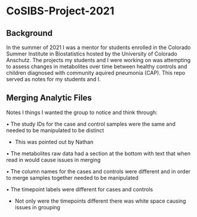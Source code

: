 # CoSIBS-Project-2021

## Background
In the summer of 2021 I was a mentor for students enrolled in the Colorado Summer Institute in Biostatistics hosted by the University of Colorado Anschutz. The projects my students and I were working on was attempting to assess changes in metabolites over time between healthy controls and children diagnosed with community aquired pneumonia (CAP). This repo served as notes for my students and I.

## Merging Analytic Files 

Notes I things I wanted the group to notice and think through:

•	The study IDs for the case and control samples were the same and needed to be manipulated to be distinct

  - This was pointed out by Nathan

•	The metabolites raw data had a section at the bottom with text that when read in would cause issues in merging

•	The column names for the cases and controls were different and in order to merge samples together needed to be manipulated

•	The timepoint labels were different for cases and controls

  - Not only were the timepoints different there was white space causing issues in grouping




